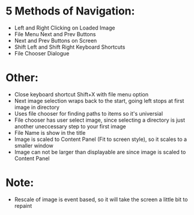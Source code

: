 # 5 Methods of Navigation:

- Left and Right Clicking on Loaded Image
- File Menu Next and Prev Buttons
- Next and Prev Buttons on Screen
- Shift Left and Shift Right Keyboard Shortcuts
- File Chooser Dialogue

# Other:

- Close keyboard shortcut Shift+X with file menu option
- Next image selection wraps back to the start, going left stops at first image in directory
- Uses file chooser for finding paths to items so it's universial
- File chooser has user select image, since selecting a directory is just another uneccessary step to your first image
- File Name is show in the title
- Image is scaled to Content Panel (Fit to screen style), so it scales to a smaller window
- Image can not be larger than displayable are since image is scaled to Content Panel
  
# Note:
- Rescale of image is event based, so it will take the screen a little bit to repaint
